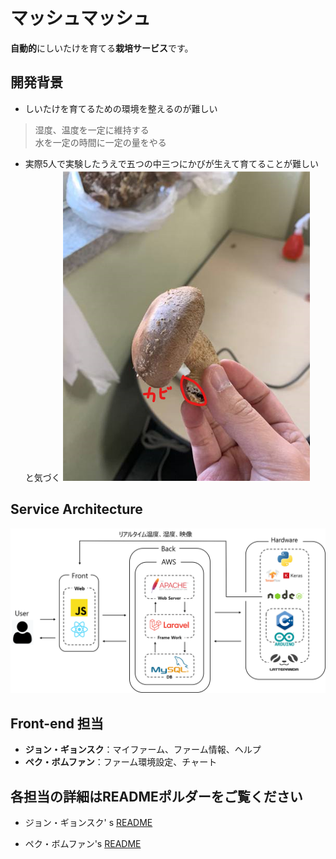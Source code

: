 # マッシュマッシュ
**自動的**にしいたけを育てる**栽培サービス**です。

## 開発背景
- しいたけを育てるための環境を整えるのが難しい
> 湿度、温度を一定に維持する  
> 水を一定の時間に一定の量をやる
- 実際5人で実験したうえで五つの中三つにかびが生えて育てることが難しいと気づく
![System Architecture](/README/img/pyogo.png)

## Service Architecture
![System Architecture](/README/img/architecture.png)

## Front-end 担当
- **ジョン・ギョンスク**：マイファーム、ファーム情報、ヘルプ
- **ペク・ボムファン**：ファーム環境設定、チャート

## 各担当の詳細はREADMEポルダーをご覧ください
- ジョン・ギョンスク' s [README][ks's README]

[ks's README]: https://github.com/Kinoko-Project/FrontEnd/tree/master/README/%E3%82%B8%E3%83%A7%E3%83%B3%E3%83%BB%E3%82%AE%E3%83%A7%E3%83%B3%E3%82%B9%E3%82%AF "ジョン・ギョンスク"

- ペク・ボムファン's [README][bh's README]

[bh's README]: https://github.com/Kinoko-Project/FrontEnd/tree/master/README/%E3%83%9A%E3%82%AF%E3%83%BB%E3%83%9C%E3%83%A0%E3%83%95%E3%82%A1%E3%83%B3/README "ペク・ボムファン"
